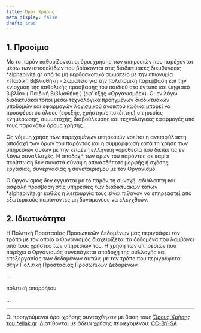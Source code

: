 ```yaml
---
title: Όροι Χρήσης
meta_display: false
draft: true
---
```


## 1. Προοίμιο

Με το παρόν καθορίζονται οι όροι χρήσης των υπηρεσιών που παρέχονται μέσω των ιστοσελίδων που βρίσκονται στις διαδικτυακές διευθύνσεις *alphapivita.gr από το μη κερδοσκοπικό σωματείο με την επωνυμία «Παιδική Βιβλιοθήκη - Σωματείο για την πολιτισμική παρέμβαση και την ενίσχυση της καθολικής πρόσβασης του παιδιού στο έντυπο και ψηφιακό βιβλίο» ( Παιδική Βιβλιοθήκη ) (εφ’ εξής «Οργανισμός»). Οι εν λόγω διαδικτυακοί τόποι μέσω τεχνολογικά προηγμένων διαδικτυακών υποδομών και εφαρμογών λογισμικού ανοικτού κώδικα μπορεί να προσφέρει σε όλους (εφεξής, χρήστης/επισκέπτης) υπηρεσίες ενημέρωσης, συμμετοχής, διαβούλευσης και τεχνολογικές εφαρμογές υπό τους παρακάτω όρους χρήσης.

Ως νόμιμη χρήση των παρεχομένων υπηρεσιών νοείται η ανεπιφύλακτη αποδοχή των όρων του παρόντος και η συμμόρφωσή  κατά τη χρήση των υπηρεσιών αυτών με την κείμενη ελληνική νομοθεσία που διέπει τις εν λόγω συναλλαγές. Η αποδοχή των όρων του παρόντος σε καμία περίπτωση δεν συνιστά σύναψη οποιασδήποτε μορφής ή σχέσης εργασίας, συνεργασίας ή συνεταιρισμού με τον Οργανισμό.

Ο Οργανισμός δεν εγγυάται με το παρόν τη συνεχή, αδιάλειπτη και ασφαλή πρόσβαση στις υπηρεσίες των διαδικτυακών τόπων *alphapivita.gr καθώς η λειτουργία τους είναι πιθανόν να επηρεαστεί από εξωτερικούς παράγοντες μη δυνάμενους να ελεγχθούν.

## 2. Ιδιωτικότητα

Η Πολιτική Προστασίας Προσωπικών Δεδομένων μας περιγράφει τον τρόπο με τον οποίο ο Οργανισμός διαχειρίζεται τα δεδομένα που λαμβάνει από τους χρήστες των υπηρεσιών του. Η χρήση των υπηρεσιών που παρέχει ο Οργανισμός συνεπάγεται αποδοχή της συλλογής και επεξεργασίας των δεδομένων αυτών,  με τον τρόπο που περιγράφεται στην Πολιτική Προστασίας Προσωπικών Δεδομένων.

...

πολιτική απορρήτου

...

* * *


Οι προηγούμενοι όροι χρήσης συντάχθηκαν με βάση τους [Όρους Χρήσης του *ellak.gr](https://ellak.gr/ori-chrisis/). Διατίθονται με άδεια χρήσης περιεχομένου: [CC-BY-SA](https://creativecommons.org/licenses/by-sa/4.0/deed.el).
